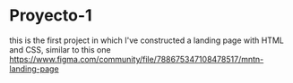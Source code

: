 # Proyecto-1

this is the first project in which I've constructed a landing page with HTML and CSS, similar to this one https://www.figma.com/community/file/788675347108478517/mntn-landing-page
